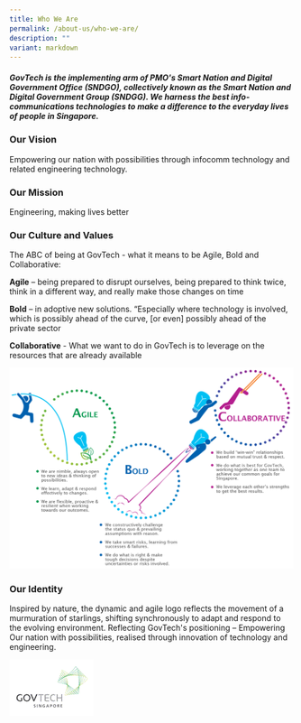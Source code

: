 ```yaml
---
title: Who We Are
permalink: /about-us/who-we-are/
description: ""
variant: markdown
---
```

##### GovTech is the implementing arm of PMO's Smart Nation and Digital Government Office (SNDGO), collectively known as the Smart Nation and Digital Government Group (SNDGG). We harness the best info-communications technologies to make a difference to the everyday lives of people in Singapore.

### Our Vision 
Empowering our nation with possibilities through infocomm technology and related engineering technology.

### Our Mission 
Engineering, making lives better 

### Our Culture and Values
The ABC of being at GovTech - what it means to be Agile, Bold and Collaborative: 

**Agile** – being prepared to disrupt ourselves, being prepared to think twice, think in a different way, and really make those changes on time

**Bold** – in adoptive new solutions. “Especially where technology is involved, which is possibly ahead of the curve, \[or even\] possibly ahead of the private sector 

**Collaborative** - What we want to do in GovTech is to leverage on the resources that are already available


![GovTech ABC values](/images/careers/why-govtech-abc.png)

### Our Identity


Inspired by nature, the dynamic and agile logo reflects the movement of a murmuration of starlings, shifting synchronously to adapt and respond to the evolving environment. Reflecting GovTech's positioning – Empowering Our nation with possibilities, realised through innovation of technology and engineering. 

![GovTech logo gif](/images/About%20Us/Govtech_logo_animated_small.gif)